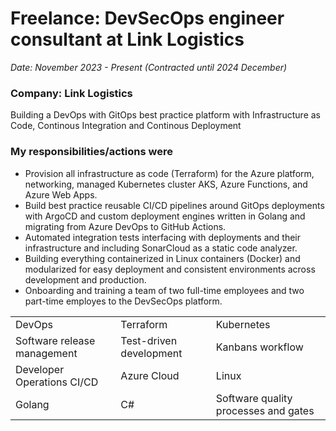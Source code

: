 # Freelance: DevSecOps engineer consultant at Link Logistics

*Date: November 2023 - Present (Contracted until 2024 December)*

### Company: Link Logistics

Building a DevOps with GitOps best practice platform with Infrastructure as Code, Continous Integration and Continous Deployment

### My responsibilities/actions were

* Provision all infrastructure as code (Terraform) for the Azure platform, networking, managed Kubernetes cluster AKS, Azure Functions, and Azure Web Apps.
* Build best practice reusable CI/CD pipelines around GitOps deployments with ArgoCD and custom deployment engines written in Golang and migrating from Azure DevOps to GitHub Actions.
* Automated integration tests interfacing with deployments and their infrastructure and including SonarCloud as a static code analyzer.
* Building everything containerized in Linux containers (Docker) and modularized for easy deployment and consistent environments across development and production.
* Onboarding and training a team of two full-time employees and two part-time employes to the DevSecOps platform.

<table>
    <tr>
        <td>DevOps</td>
        <td>Terraform</td>
        <td>Kubernetes</td>
    </tr>
    <tr>
        <td>Software release management</td>
        <td>Test-driven development</td>
        <td>Kanbans workflow</td>
    </tr>
    <tr>
        <td>Developer Operations CI/CD</td>
        <td>Azure Cloud</td>
        <td>Linux</td>
    </tr>
    <tr>
        <td>Golang</td>
        <td>C#</td>
        <td>Software quality processes and gates</td>
    </tr>
</table>
